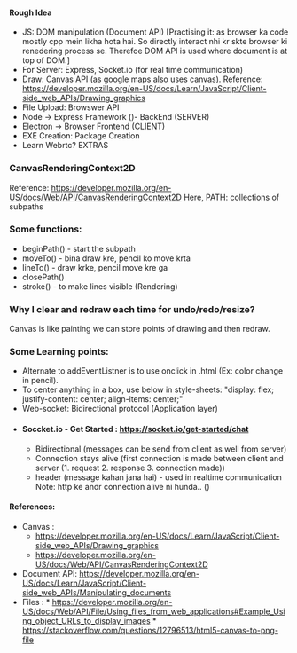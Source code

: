 #### Rough Idea
* JS: DOM manipulation (Document API) [Practising it: as browser ka code mostly cpp mein likha hota hai. So directly interact nhi kr skte browser ki renedering process se. Therefoe DOM API is used where document is at top of DOM.]
* For Server: Express, Socket.io (for real time communication)
* Draw: Canvas API (as google maps also uses canvas). Reference: https://developer.mozilla.org/en-US/docs/Learn/JavaScript/Client-side_web_APIs/Drawing_graphics
* File Upload: Browswer API
* Node ->  Express Framework ()- BackEnd (SERVER)
* Electron -> Browser Frontend  (CLIENT)
* EXE Creation: Package Creation 
* Learn Webrtc? EXTRAS

### CanvasRenderingContext2D 
Reference: https://developer.mozilla.org/en-US/docs/Web/API/CanvasRenderingContext2D
Here, PATH: collections of subpaths
### Some functions:
* beginPath() - start the subpath
* moveTo() - bina draw kre, pencil ko move krta
* lineTo() - draw krke, pencil move kre ga
* closePath()
* stroke() - to make lines visible (Rendering)

### Why I clear and redraw each time for undo/redo/resize?
Canvas is like painting we can store points of drawing and then redraw.

### Some Learning points:
* Alternate to addEventListner is to use onclick in .html (Ex: color change in pencil).
* To center anything in a box, use below in style-sheets: 
    "display: flex;
    justify-content: center;
    align-items: center;"
* Web-socket: Bidirectional protocol (Application layer)
* ####  Soccket.io - Get Started : https://socket.io/get-started/chat
  * Bidirectional (messages can be send from client as well from server)
  * Connection stays alive (first connection is made between client and server (1. request 2. response 3. connection made))
  * header (message kahan jana hai) - used in realtime communication
   Note: http ke andr connection alive ni hunda.. ()

#### References:
  *  Canvas :
      * https://developer.mozilla.org/en-US/docs/Learn/JavaScript/Client-side_web_APIs/Drawing_graphics
      * https://developer.mozilla.org/en-US/docs/Web/API/CanvasRenderingContext2D
  * Document API:  https://developer.mozilla.org/en-US/docs/Learn/JavaScript/Client-side_web_APIs/Manipulating_documents
  *  Files : 
    * https://developer.mozilla.org/en-US/docs/Web/API/File/Using_files_from_web_applications#Example_Using_object_URLs_to_display_images
    * https://stackoverflow.com/questions/12796513/html5-canvas-to-png-file